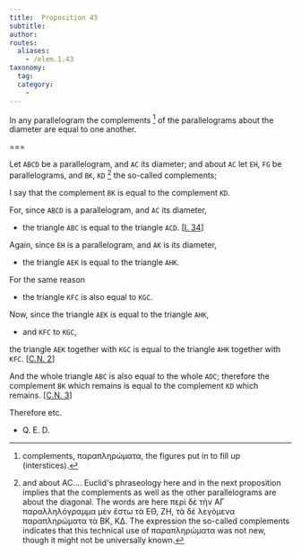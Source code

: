 ```yaml
---
title:  Proposition 43
subtitle:
author:
routes:
  aliases:
    - /elem.1.43
taxonomy:
  tag:
  category:
    -
---
```


In any parallelogram the complements [^1]  of the parallelograms about the diameter are equal to one another.

===

Let `ABCD` be a parallelogram, and `AC` its diameter; and about `AC` let `EH`, `FG` be parallelograms, and `BK`, `KD` [^2] the so-called complements;

I say that the complement `BK` is equal to the complement `KD`.

For, since `ABCD` is a parallelogram, and `AC` its diameter, 

- the triangle `ABC` is equal to <lb n="10"/>the triangle `ACD`. [<a href="/elem.1.34">I. 34</a>]

Again, since `EH` is a parallelogram, and `AK` is its diameter, 

- the triangle `AEK` is equal to the triangle `AHK`.

<lb n="15"/>For the same reason 

- the triangle `KFC` is also equal to `KGC`.

Now, since the triangle `AEK` is equal to the triangle `AHK`, 

- and `KFC` to `KGC`,

<lb n="20"/>the triangle `AEK` together with `KGC` is equal to the triangle `AHK` together with `KFC`. [<a href="/elem.1.c.n.2">C.N. 2</a>]

And the whole triangle `ABC` is also equal to the whole `ADC`; therefore the complement `BK` which remains is equal to the <lb n="25"/>complement `KD` which remains. [<a href="/elem.1.c.n.3">C.N. 3</a>]

Therefore etc.

- Q. E. D.

[^1]: complements,
    <foreign lang="greek">παραπληρώματα</foreign>, the figures put in to fill up (interstices).

[^2]: and about AC....
    Euclid's phraseology here and in the next proposition implies that the complements as well as the other parallelograms are <quote>about</quote> the diagonal. The words are here <foreign lang="greek">περὶ δὲ τὴν ΑΓ παραλληλόγραμμα μὲν ἔστω τὰ ΕΘ, ΖΗ, τὰ δὲ λεγόμενα παραπληρώματα τὰ ΒΚ, ΚΔ</foreign>. The expression <quote>the so-called complements</quote> indicates that this technical use of <foreign lang="greek">παραπληρώματα</foreign> was not new, though it might not be universally known.
